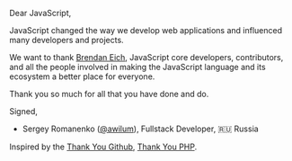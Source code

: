 Dear JavaScript,

JavaScript changed the way we develop web applications and influenced many developers and projects.

We want to thank [Brendan Eich](https://github.com/BrendanEich), JavaScript core developers, contributors, and all the people involved in making the JavaScript language and its ecosystem a better place for everyone.

Thank you so much for all that you have done and do.

Signed,
- Sergey Romanenko ([@awilum](https://github.com/awilum)), Fullstack Developer️, 🇷🇺 Russia


Inspired by the
[Thank You Github](https://github.com/thank-you-github/thank-you-github),
[Thank You PHP](https://github.com/thank-you-php/thank-you-php).

